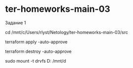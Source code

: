 # ter-homeworks-main-03

Задание 1

cd /mnt/c/Users/rlyst/Netology/ter-homeworks-main-03/src

terraform apply -auto-approve

terraform destroy -auto-approve

sudo mount -t drvfs D: /mnt/d